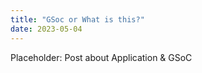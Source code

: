 ```yaml
---
title: "GSoc or What is this?"
date: 2023-05-04
---
```


Placeholder: Post about Application & GSoC
